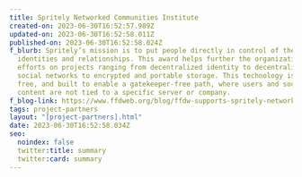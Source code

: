 ```yaml
---
title: Spritely Networked Communities Institute
created-on: 2023-06-30T16:52:57.989Z
updated-on: 2023-06-30T16:52:58.011Z
published-on: 2023-06-30T16:52:58.024Z
f_blurb: Spritely’s mission is to put people directly in control of their online
  identities and relationships. This award helps further the organization’s
  efforts on projects ranging from decentralized identity to decentralized
  social networks to encrypted and portable storage. This technology is open,
  free, and built to enable a gatekeeper-free path, where users and social
  content are not tied to a specific server or company.
f_blog-link: https://www.ffdweb.org/blog/ffdw-supports-spritely-networked-communities-institute-to-develop-decentralized-social-media/
tags: project-partners
layout: "[project-partners].html"
date: 2023-06-30T16:52:58.034Z
seo:
  noindex: false
  twitter:title: summary
  twitter:card: summary
---
```

